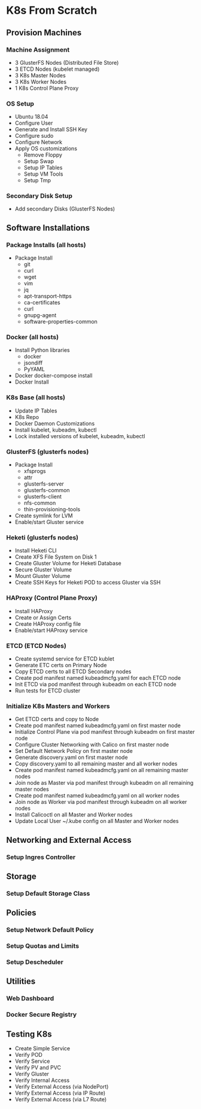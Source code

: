 # K8s From Scratch

## Provision Machines

### Machine Assignment

* 3 GlusterFS Nodes (Distributed File Store)
* 3 ETCD Nodes (kubelet managed)
* 3 K8s Master Nodes
* 3 K8s Worker Nodes
* 1 K8s Control Plane Proxy

### OS Setup

* Ubuntu 18.04
* Configure User
* Generate and Install SSH Key
* Configure sudo
* Configure Network
* Apply OS customizations
  * Remove Floppy
  * Setup Swap
  * Setup IP Tables
  * Setup VM Tools
  * Setup Tmp

### Secondary Disk Setup

* Add secondary Disks (GlusterFS Nodes)

## Software Installations

### Package Installs (all hosts)

* Package Install
  * git
  * curl
  * wget
  * vim
  * jq
  * apt-transport-https
  * ca-certificates
  * curl
  * gnupg-agent
  * software-properties-common

### Docker (all hosts)

* Install Python libraries
  * docker
  * jsondiff
  * PyYAML
* Docker docker-compose install
* Docker Install

### K8s Base (all hosts)

* Update IP Tables
* K8s Repo
* Docker Daemon Customizations
* Install kubelet, kubeadm, kubectl
* Lock installed versions of kubelet, kubeadm, kubectl

### GlusterFS (glusterfs nodes)

* Package Install
  * xfsprogs
  * attr
  * glusterfs-server
  * glusterfs-common
  * glusterfs-client
  * nfs-common
  * thin-provisioning-tools
* Create symlink for LVM
* Enable/start Gluster service

### Heketi (glusterfs nodes)

* Install Heketi CLI
* Create XFS File System on Disk 1
* Create Gluster Volume for Heketi Database
* Secure Gluster Volume
* Mount Gluster Volume
* Create SSH Keys for Heketi POD to access Gluster via SSH

### HAProxy (Control Plane Proxy)

* Install HAProxy
* Create or Assign Certs
* Create HAProxy config file
* Enable/start HAProxy service

### ETCD (ETCD Nodes)

* Create systemd service for ETCD kublet
* Generate ETC certs on Primary Node
* Copy ETCD certs to all ETCD Secondary nodes
* Create pod manifest named kubeadmcfg.yaml for each ETCD node
* Init ETCD via pod manifest through kubeadm on each ETCD node
* Run tests for ETCD cluster

### Initialize K8s Masters and Workers

* Get ETCD certs and copy to Node
* Create pod manifest named kubeadmcfg.yaml on first master node
* Initialize Control Plane via pod manifest through kubeadm on first master node
* Configure Cluster Networking with Calico on first master node
* Set Default Network Policy on first master node
* Generate discovery.yaml on first master node
* Copy discovery.yaml to all remaining master and all worker nodes
* Create pod manifest named kubeadmcfg.yaml on all remaining master nodes
* Join node as Master via pod manifest through kubeadm on all remaining master nodes
* Create pod manifest named kubeadmcfg.yaml on all worker nodes
* Join node as Worker via pod manifest through kubeadm on all worker nodes
* Install Calicoctl on all Master and Worker nodes
* Update Local User ~/.kube config on all Master and Worker nodes

## Networking and External Access

### Setup Ingres Controller

## Storage

### Setup Default Storage Class

## Policies

### Setup Network Default Policy

### Setup Quotas and Limits

### Setup Descheduler

## Utilities

### Web Dashboard

### Docker Secure Registry

## Testing K8s

* Create Simple Service
* Verify POD
* Verify Service
* Verify PV and PVC
* Verify Gluster
* Verify Internal Access
* Verify External Access (via NodePort)
* Verify External Access (via IP Route)
* Verify External Access (via L7 Route)
